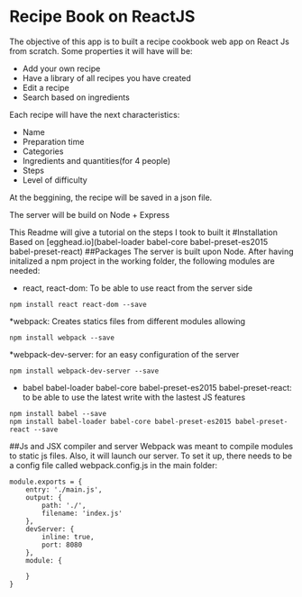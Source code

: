 Recipe Book on ReactJS
======================
The objective of this app is to built a recipe cookbook web app on React Js from scratch.
Some properties it will have will be:

* Add your own recipe
* Have a library of all recipes you have created
* Edit a recipe
* Search based on ingredients

Each recipe will have the next characteristics:
* Name
* Preparation time
* Categories
* Ingredients and quantities(for 4 people)
* Steps
* Level of difficulty

At the beggining, the recipe will be saved in a json file.

The server will be build on Node + Express

This Readme will give a tutorial on the steps I took to built it
#Installation
Based on [egghead.io](babel-loader babel-core babel-preset-es2015 babel-preset-react)
##Packages
The server is built upon Node. After having initalized a npm project in the working folder, the following modules are needed:
* react, react-dom: To be able to use react from the server side
````
npm install react react-dom --save
````
*webpack: Creates statics files from different modules allowing
````
npm install webpack --save
````
*webpack-dev-server: for an easy configuration of the server
````
npm install webpack-dev-server --save
````
* babel babel-loader babel-core babel-preset-es2015 babel-preset-react: to be able to use the latest write with the lastest JS features
````
npm install babel --save
npm install babel-loader babel-core babel-preset-es2015 babel-preset-react --save
````
##Js and JSX compiler and server
Webpack was meant to compile modules to static js files. Also, it will launch our server. To set it up, there needs to be a config file called webpack.config.js in the main folder:
````
module.exports = {
	entry: './main.js',
	output: {
		path: './',
		filename: 'index.js'
	},
	devServer: {
		inline: true,
		port: 8080
	},
	module: {

	}
}
````
